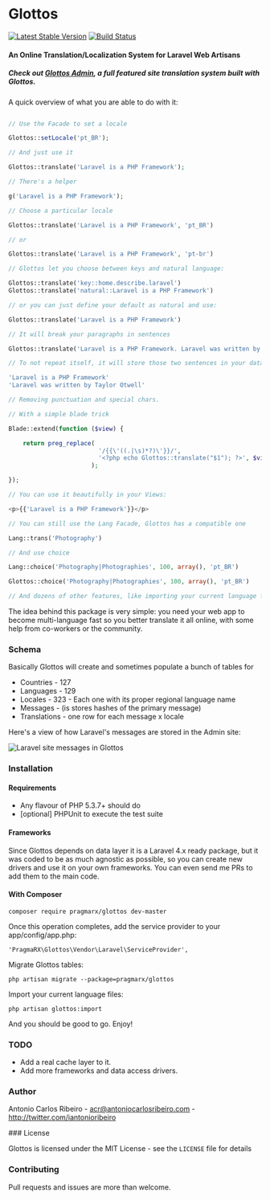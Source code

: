 # Glottos 

[![Latest Stable Version](https://poser.pugx.org/pragmarx/glottos/v/stable.png)](https://packagist.org/packages/pragmarx/glottos) [![Build Status](https://travis-ci.org/antonioribeiro/glottos.png)](https://travis-ci.org/antonioribeiro/glottos)

#### An Online Translation/Localization System for Laravel Web Artisans

##### Check out [Glottos Admin](https://github.com/antonioribeiro/glottosAdmin), a full featured site translation system built with Glottos.

A quick overview of what you are able to do with it:

```php

// Use the Facade to set a locale

Glottos::setLocale('pt_BR');

// And just use it

Glottos::translate('Laravel is a PHP Framework');

// There's a helper

g('Laravel is a PHP Framework');

// Choose a particular locale

Glottos::translate('Laravel is a PHP Framework', 'pt_BR')

// or 

Glottos::translate('Laravel is a PHP Framework', 'pt-br')

// Glottos let you choose between keys and natural language:

Glottos::translate('key::home.describe.laravel') 
Glottos::translate('natural::Laravel is a PHP Framework') 

// or you can just define your default as natural and use:

Glottos::translate('Laravel is a PHP Framework') 

// It will break your paragraphs in sentences

Glottos::translate('Laravel is a PHP Framework. Laravel was written by Taylor Otwell.')

// To not repeat itself, it will store those two sentences in your database:

'Laravel is a PHP Framework'
'Laravel was written by Taylor Otwell'

// Removing punctuation and special chars.

// With a simple blade trick 

Blade::extend(function ($view) {

	return preg_replace(
		                 '/{{\'((.|\s)*?)\'}}/', 
	                     '<?php echo Glottos::translate("$1"); ?>', $view
	                   );

});

// You can use it beautifully in your Views:

<p>{{'Laravel is a PHP Framework'}}</p>

// You can still use the Lang Facade, Glottos has a compatible one

Lang::trans('Photography')

// And use choice

Lang::choice('Photography|Photographies', 100, array(), 'pt_BR')

Glottos::choice('Photography|Photographies', 100, array(), 'pt_BR')

// And dozens of other features, like importing your current language files

```

The idea behind this package is very simple: you need your web app to become multi-language fast so you better translate it all online, with some help from co-workers or the community.

### Schema

Basically Glottos will create and sometimes populate a bunch of tables for

- Countries - 127
- Languages - 129
- Locales - 323 - Each one with its proper regional language name
- Messages - (is stores hashes of the primary message)
- Translations - one row for each message x locale

Here's a view of how Laravel's messages are stored in the Admin site:

![Laravel site messages in Glottos](http://puu.sh/5CWYM.png)

### Installation

#### Requirements

- Any flavour of PHP 5.3.7+ should do
- [optional] PHPUnit to execute the test suite

#### Frameworks

Since Glottos depends on data layer it is a Laravel 4.x ready package, but it was coded to be as much agnostic as possible, so you can create new drivers and use it on your own frameworks. You can even send me PRs to add them to the main code.

#### With Composer

`composer require pragmarx/glottos dev-master`

Once this operation completes, add the service provider to your app/config/app.php:

```
'PragmaRX\Glottos\Vendor\Laravel\ServiceProvider',
```

Migrate Glottos tables:

```
php artisan migrate --package=pragmarx/glottos
```

Import your current language files:

```
php artisan glottos:import
```

And you should be good to go. Enjoy!

<a name="about-author"/>

### TODO

- Add a real cache layer to it.
- Add more frameworks and data access drivers.

### Author

Antonio Carlos Ribeiro - <acr@antoniocarlosribeiro.com> - <http://twitter.com/iantonioribeiro>

<a name="about-license"/>
### License

Glottos is licensed under the MIT License - see the `LICENSE` file for details

### Contributing

Pull requests and issues are more than welcome.
